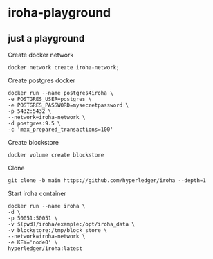 # iroha-playground
## just a playground
Create docker network
```
docker network create iroha-network;
```
Create postgres docker
```
docker run --name postgres4iroha \
-e POSTGRES_USER=postgres \
-e POSTGRES_PASSWORD=mysecretpassword \
-p 5432:5432 \
--network=iroha-network \
-d postgres:9.5 \
-c 'max_prepared_transactions=100'
```
Create blockstore
```
docker volume create blockstore
```
Clone
```
git clone -b main https://github.com/hyperledger/iroha --depth=1
```
Start iroha container
```
docker run --name iroha \
-d \
-p 50051:50051 \
-v $(pwd)/iroha/example:/opt/iroha_data \
-v blockstore:/tmp/block_store \
--network=iroha-network \
-e KEY='node0' \
hyperledger/iroha:latest
```
